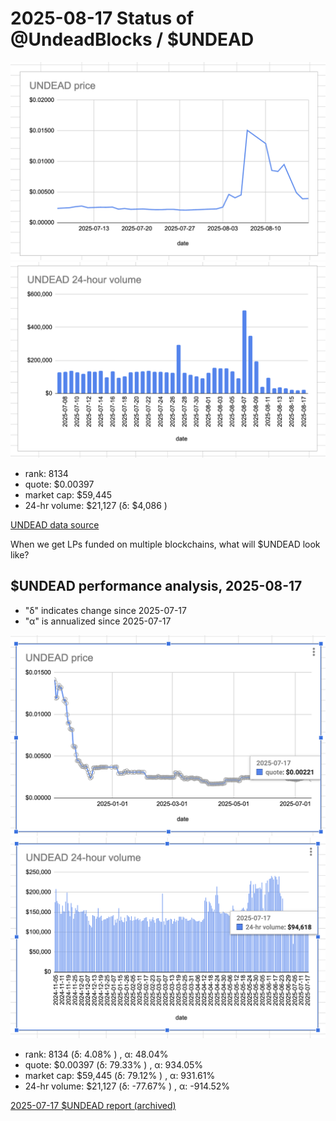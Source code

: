 # 2025-08-17 Status of @UndeadBlocks / $UNDEAD 

![$UNDEAD rank](imgs/01a-rank.png) 
![$UNDEAD quote](imgs/01b-quote.png) 
![$UNDEAD market captalization](imgs/01c-cap.png) 
![$UNDEAD 24-hour volume](imgs/01d-vol.png) 

* rank: 8134 
* quote: $0.00397 
* market cap: $59,445 
* 24-hr volume: $21,127 (δ: $4,086 ) 


[UNDEAD data source](https://www.coingecko.com/en/coins/undead-blocks) 



When we get LPs funded on multiple blockchains, what will $UNDEAD look like? 

## $UNDEAD performance analysis, 2025-08-17 

* "δ" indicates change since 2025-07-17 
* "α" is annualized since 2025-07-17 

![$UNDEAD rank](/blog/snapshot/imgs/01a-rank.png) 
![$UNDEAD quote](/blog/snapshot/imgs/01b-quote.png) 
![$UNDEAD market captalization](/blog/snapshot/imgs/01c-cap.png) 
![$UNDEAD 24-hour volume](/blog/snapshot/imgs/01d-vol.png) 

* rank: 8134 (δ: 4.08% ) , α: 48.04% 
* quote: $0.00397 (δ: 79.33% ) , α: 934.05% 
* market cap: $59,445 (δ: 79.12% ) , α: 931.61% 
* 24-hr volume: $21,127 (δ: -77.67% ) , α: -914.52% 

[2025-07-17 $UNDEAD report (archived)](https://github.com/pivoteur/biz/tree/main/blog/snapshot) 
